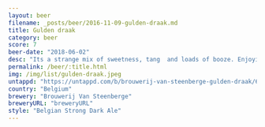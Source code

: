 ```yaml
---
layout: beer
filename: _posts/beer/2016-11-09-gulden-draak.md
title: Gulden draak
category: beer
score: 7
beer-date: "2018-06-02"
desc: "Its a strange mix of sweetness, tang  and loads of booze. Enjoying this significantly more than the 9000"
permalink: /beer/:title.html
img: /img/list/gulden-draak.jpeg
untappd: "https://untappd.com/b/brouwerij-van-steenberge-gulden-draak/6758"
country: "Belgium"
brewery: "Brouwerij Van Steenberge"
breweryURL: "breweryURL"
style: "Belgian Strong Dark Ale"
---
```

